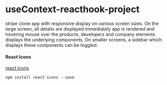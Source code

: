 # useContext-reacthook-project

stripe clone app with responsive display on various screen sizes. On the large screen, all details are displayed immediately app is rendered and hovering mouse over the products, developers and company elements displays the underlying components. On smaller screens, a sidebar which displays these components can be toggled.

#### React Icons

[react icons](https://react-icons.github.io/react-icons/)

```
npm install react-icons --save
```
